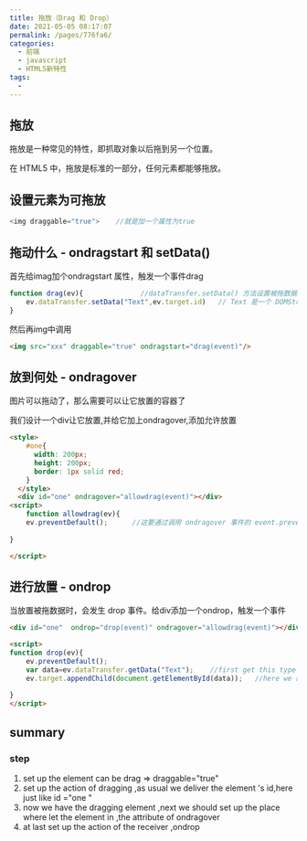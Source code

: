 ```yaml
---
title: 拖放（Drag 和 Drop）
date: 2021-05-05 08:17:07
permalink: /pages/776fa6/
categories:
  - 前端
  - javascript
  - HTML5新特性
tags:
  - 
---
```

## 拖放

拖放是一种常见的特性，即抓取对象以后拖到另一个位置。

在 HTML5 中，拖放是标准的一部分，任何元素都能够拖放。

## 设置元素为可拖放

```js
<img draggable="true">    //就是加一个属性为true

```

## 拖动什么 - ondragstart 和 setData()

首先给imag加个ondragstart 属性，触发一个事件drag

```js
function drag(ev){				//dataTransfer.setData() 方法设置被拖数据的数据类型和值：
    ev.dataTransfer.setData("Text",ev.target.id)   // Text 是一个 DOMString 表示要添加到 drag object 的拖动数据的类型。值是可拖动元素的 id ("drag1")。   
}


```

然后再img中调用

```html
<img src="xxx" draggable="true" ondragstart="drag(event)"/>
```

## 放到何处 - ondragover

图片可以拖动了，那么需要可以让它放置的容器了

我们设计一个div让它放置,并给它加上ondragover,添加允许放置

```html
<style>
    #one{
      width: 200px;
      height: 200px;
      border: 1px solid red;
    }
  </style>
  <div id="one" ondragover="allowdrag(event)"></div>
<script>
    function allowdrag(ev){
    ev.preventDefault();      //这要通过调用 ondragover 事件的 event.preventDefault() 方法：
    
}

</script>


```



## 进行放置 - ondrop

当放置被拖数据时，会发生 drop 事件。给div添加一个ondrop，触发一个事件

```html
<div id="one"  ondrop="drop(event)" ondragover="allowdrag(event)"></div>   //给ondrop属性添加一个事件

<script>
function drop(ev){
    ev.preventDefault();
    var data=ev.dataTransfer.getData("Text");    //first get this type of "Text",it can get any of zhe data,yes the data is "one"
    ev.target.appendChild(document.getElementById(data));   //here we add a element of id="one",so the imag is now in div
       
}
</script>
```



## summary

### step

1. set up the element can be drag => draggable="true"
2. set up the action of dragging ,as usual  we deliver the element 's  id,here just like id ="one "
3. now we have the dragging element ,next we should set up the place where let the element in ,the attribute of ondragover 
4. at last set up the action of the receiver ,ondrop